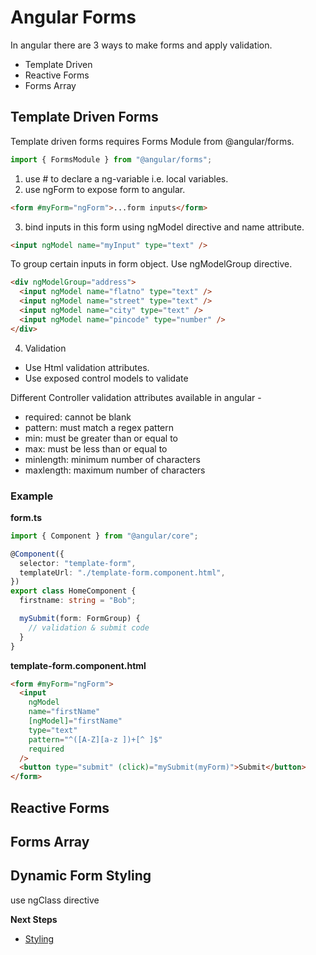 # Angular Forms

In angular there are 3 ways to make forms and apply validation.

- Template Driven
- Reactive Forms
- Forms Array

## Template Driven Forms

Template driven forms requires Forms Module from @angular/forms.

```typescript
import { FormsModule } from "@angular/forms";
```

1. use # to declare a ng-variable i.e. local variables.
2. use ngForm to expose form to angular.

```html
<form #myForm="ngForm">...form inputs</form>
```

3. bind inputs in this form using ngModel directive and name attribute.

```html
<input ngModel name="myInput" type="text" />
```

To group certain inputs in form object. Use ngModelGroup directive.

```html
<div ngModelGroup="address">
  <input ngModel name="flatno" type="text" />
  <input ngModel name="street" type="text" />
  <input ngModel name="city" type="text" />
  <input ngModel name="pincode" type="number" />
</div>
```

4. Validation

- Use Html validation attributes.
- Use exposed control models to validate

Different Controller validation attributes available in angular -

- required: cannot be blank
- pattern: must match a regex pattern
- min: must be greater than or equal to
- max: must be less than or equal to
- minlength: minimum number of characters
- maxlength: maximum number of characters

### Example

**form.ts**

```typescript
import { Component } from "@angular/core";

@Component({
  selector: "template-form",
  templateUrl: "./template-form.component.html",
})
export class HomeComponent {
  firstname: string = "Bob";

  mySubmit(form: FormGroup) {
    // validation & submit code
  }
}
```

**template-form.component.html**

```html
<form #myForm="ngForm">
  <input
    ngModel
    name="firstName"
    [ngModel]="firstName"
    type="text"
    pattern="^([A-Z][a-z ])+[^ ]$"
    required
  />
  <button type="submit" (click)="mySubmit(myForm)">Submit</button>
</form>
```

## Reactive Forms




## Forms Array

## Dynamic Form Styling

use ngClass directive

**Next Steps**
* [Styling](Styling.md#angular-component-styling)

